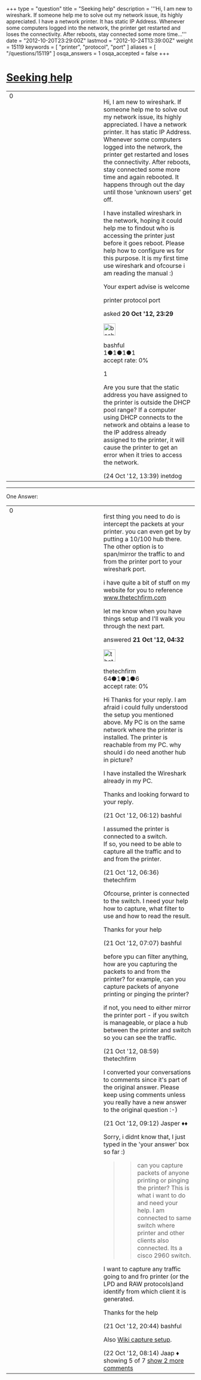 +++
type = "question"
title = "Seeking help"
description = '''Hi, I am new to wireshark. If someone help me to solve out my network issue, its highly appreciated. I have a network printer. It has static IP Address. Whenever some computers logged into the network, the printer get restarted and loses the connectivity. After reboots, stay connected some more time...'''
date = "2012-10-20T23:29:00Z"
lastmod = "2012-10-24T13:39:00Z"
weight = 15119
keywords = [ "printer", "protocol", "port" ]
aliases = [ "/questions/15119" ]
osqa_answers = 1
osqa_accepted = false
+++

<div class="headNormal">

# [Seeking help](/questions/15119/seeking-help)

</div>

<div id="main-body">

<div id="askform">

<table id="question-table" style="width:100%;"><colgroup><col style="width: 50%" /><col style="width: 50%" /></colgroup><tbody><tr class="odd"><td style="width: 30px; vertical-align: top"><div class="vote-buttons"><span id="post-15119-upvote" class="ajax-command post-vote up" rel="nofollow" title="I like this post (click again to cancel)"> </span><div id="post-15119-score" class="post-score" title="current number of votes">0</div><span id="post-15119-downvote" class="ajax-command post-vote down" rel="nofollow" title="I dont like this post (click again to cancel)"> </span> <span id="favorite-mark" class="ajax-command favorite-mark" rel="nofollow" title="mark/unmark this question as favorite (click again to cancel)"> </span><div id="favorite-count" class="favorite-count"></div></div></td><td><div id="item-right"><div class="question-body"><p>Hi, I am new to wireshark. If someone help me to solve out my network issue, its highly appreciated. I have a network printer. It has static IP Address. Whenever some computers logged into the network, the printer get restarted and loses the connectivity. After reboots, stay connected some more time and again rebooted. It happens through out the day until those 'unknown users' get off.</p><p>I have installed wireshark in the network, hoping it could help me to findout who is accessing the printer just before it goes reboot. Please help how to configure ws for this purpose. It is my first time use wireshark and ofcourse i am reading the manual :)</p><p>Your expert advise is welcome</p></div><div id="question-tags" class="tags-container tags"><span class="post-tag tag-link-printer" rel="tag" title="see questions tagged &#39;printer&#39;">printer</span> <span class="post-tag tag-link-protocol" rel="tag" title="see questions tagged &#39;protocol&#39;">protocol</span> <span class="post-tag tag-link-port" rel="tag" title="see questions tagged &#39;port&#39;">port</span></div><div id="question-controls" class="post-controls"></div><div class="post-update-info-container"><div class="post-update-info post-update-info-user"><p>asked <strong>20 Oct '12, 23:29</strong></p><img src="https://secure.gravatar.com/avatar/b401e840d22a5e922240a75d01d45c26?s=32&amp;d=identicon&amp;r=g" class="gravatar" width="32" height="32" alt="bashful&#39;s gravatar image" /><p><span>bashful</span><br />
<span class="score" title="1 reputation points">1</span><span title="1 badges"><span class="badge1">●</span><span class="badgecount">1</span></span><span title="1 badges"><span class="silver">●</span><span class="badgecount">1</span></span><span title="1 badges"><span class="bronze">●</span><span class="badgecount">1</span></span><br />
<span class="accept_rate" title="Rate of the user&#39;s accepted answers">accept rate:</span> <span title="bashful has no accepted answers">0%</span></p></div></div><div id="comments-container-15119" class="comments-container"><span id="15230"></span><div id="comment-15230" class="comment"><div id="post-15230-score" class="comment-score">1</div><div class="comment-text"><p>Are you sure that the static address you have assigned to the printer is outside the DHCP pool range? If a computer using DHCP connects to the network and obtains a lease to the IP address already assigned to the printer, it will cause the printer to get an error when it tries to access the network.</p></div><div id="comment-15230-info" class="comment-info"><span class="comment-age">(24 Oct '12, 13:39)</span> <span class="comment-user userinfo">inetdog</span></div></div></div><div id="comment-tools-15119" class="comment-tools"></div><div class="clear"></div><div id="comment-15119-form-container" class="comment-form-container"></div><div class="clear"></div></div></td></tr></tbody></table>

------------------------------------------------------------------------

<div class="tabBar">

<span id="sort-top"></span>

<div class="headQuestions">

One Answer:

</div>

</div>

<span id="15123"></span>

<div id="answer-container-15123" class="answer">

<table style="width:100%;"><colgroup><col style="width: 50%" /><col style="width: 50%" /></colgroup><tbody><tr class="odd"><td style="width: 30px; vertical-align: top"><div class="vote-buttons"><span id="post-15123-upvote" class="ajax-command post-vote up" rel="nofollow" title="I like this post (click again to cancel)"> </span><div id="post-15123-score" class="post-score" title="current number of votes">0</div><span id="post-15123-downvote" class="ajax-command post-vote down" rel="nofollow" title="I dont like this post (click again to cancel)"> </span></div></td><td><div class="item-right"><div class="answer-body"><p>first thing you need to do is intercept the packets at your printer. you can even get by by putting a 10/100 hub there. The other option is to span/mirror the traffic to and from the printer port to your wireshark port.</p><p>i have quite a bit of stuff on my website for you to reference <a href="http://www.thetechfirm.com">www.thetechfirm.com</a></p><p>let me know when you have things setup and I'll walk you through the next part.</p></div><div class="answer-controls post-controls"></div><div class="post-update-info-container"><div class="post-update-info post-update-info-user"><p>answered <strong>21 Oct '12, 04:32</strong></p><img src="https://secure.gravatar.com/avatar/dbc4d8cb6be85bd586ca4bf211e1337c?s=32&amp;d=identicon&amp;r=g" class="gravatar" width="32" height="32" alt="thetechfirm&#39;s gravatar image" /><p><span>thetechfirm</span><br />
<span class="score" title="64 reputation points">64</span><span title="1 badges"><span class="badge1">●</span><span class="badgecount">1</span></span><span title="1 badges"><span class="silver">●</span><span class="badgecount">1</span></span><span title="6 badges"><span class="bronze">●</span><span class="badgecount">6</span></span><br />
<span class="accept_rate" title="Rate of the user&#39;s accepted answers">accept rate:</span> <span title="thetechfirm has no accepted answers">0%</span></p></div></div><div id="comments-container-15123" class="comments-container"><span id="15126"></span><div id="comment-15126" class="comment"><div id="post-15126-score" class="comment-score"></div><div class="comment-text"><p>Hi Thanks for your reply. I am afraid i could fully understood the setup you mentioned above. My PC is on the same network where the printer is installed. The printer is reachable from my PC. why should i do need another hub in picture?</p><p>I have installed the Wireshark already in my PC.</p><p>Thanks and looking forward to your reply.</p></div><div id="comment-15126-info" class="comment-info"><span class="comment-age">(21 Oct '12, 06:12)</span> <span class="comment-user userinfo">bashful</span></div></div><span id="15127"></span><div id="comment-15127" class="comment"><div id="post-15127-score" class="comment-score"></div><div class="comment-text"><p>I assumed the printer is connected to a switch.<br />
If so, you need to be able to capture all the traffic and to and from the printer.</p></div><div id="comment-15127-info" class="comment-info"><span class="comment-age">(21 Oct '12, 06:36)</span> <span class="comment-user userinfo">thetechfirm</span></div></div><span id="15128"></span><div id="comment-15128" class="comment"><div id="post-15128-score" class="comment-score"></div><div class="comment-text"><p>Ofcourse, printer is connected to the switch. I need your help how to capture, what filter to use and how to read the result.</p><p>Thanks for your help</p></div><div id="comment-15128-info" class="comment-info"><span class="comment-age">(21 Oct '12, 07:07)</span> <span class="comment-user userinfo">bashful</span></div></div><span id="15131"></span><div id="comment-15131" class="comment"><div id="post-15131-score" class="comment-score"></div><div class="comment-text"><p>before ypu can filter anything, how are you capturing the packets to and from the printer? for example, can you capture packets of anyone printing or pinging the printer?</p><p>if not, you need to either mirror the printer port - if you switch is manageable, or place a hub between the printer and switch so you can see the traffic.</p></div><div id="comment-15131-info" class="comment-info"><span class="comment-age">(21 Oct '12, 08:59)</span> <span class="comment-user userinfo">thetechfirm</span></div></div><span id="15133"></span><div id="comment-15133" class="comment"><div id="post-15133-score" class="comment-score"></div><div class="comment-text"><p>I converted your conversations to comments since it's part of the original answer. Please keep using comments unless you really have a new answer to the original question :-)</p></div><div id="comment-15133-info" class="comment-info"><span class="comment-age">(21 Oct '12, 09:12)</span> <span class="comment-user userinfo">Jasper ♦♦</span></div></div><span id="15140"></span><div id="comment-15140" class="comment not_top_scorer"><div id="post-15140-score" class="comment-score"></div><div class="comment-text"><p>Sorry, i didnt know that, I just typed in the 'your answer' box so far :)</p><blockquote><blockquote><p>can you capture packets of anyone printing or pinging the printer? This is what i want to do and need your help. I am connected to same switch where printer and other clients also connected. Its a cisco 2960 switch.</p></blockquote></blockquote><p>I want to capture any traffic going to and fro printer (or the LPD and RAW protocols)and identify from which client it is generated.</p><p>Thanks for the help</p></div><div id="comment-15140-info" class="comment-info"><span class="comment-age">(21 Oct '12, 20:44)</span> <span class="comment-user userinfo">bashful</span></div></div><span id="15164"></span><div id="comment-15164" class="comment not_top_scorer"><div id="post-15164-score" class="comment-score"></div><div class="comment-text"><p>Also <a href="http://wiki.wireshark.org/CaptureSetup/Ethernet">Wiki capture setup</a>.</p></div><div id="comment-15164-info" class="comment-info"><span class="comment-age">(22 Oct '12, 08:14)</span> <span class="comment-user userinfo">Jaap ♦</span></div></div></div><div id="comment-tools-15123" class="comment-tools"><span class="comments-showing"> showing 5 of 7 </span> <a href="#" class="show-all-comments-link">show 2 more comments</a></div><div class="clear"></div><div id="comment-15123-form-container" class="comment-form-container"></div><div class="clear"></div></div></td></tr></tbody></table>

</div>

<div class="paginator-container-left">

</div>

</div>

</div>

